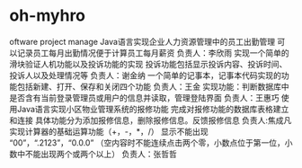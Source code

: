 # oh-myhro
oftware project manage
Java语言实现企业人力资源管理中的员工出勤管理
可以记录员工每月出勤情况便于计算员工每月薪资
负责人：李欣雨
实现一个简单的滑块验证人机功能以及投诉功能的实现
投诉功能包括显示投诉内容、投诉时间、投诉人以及处理情况等
负责人：谢金纳
一个简单的记事本，记事本代码实现的功能包括新建、打开、保存和关闭四个功能
负责人：王金
实现功能：判断数据库中是否含有当前登录管理员或用户的信息并读取，管理登陆界面 
负责人：王惠巧
使用Java语言实现小区物业管理系统的报修功能
完成对报修功能的数据库表格建立和连接
具体功能分为添加报修信息，删除报修信息。反馈报修信息
负责人:焦成凡
实现计算器的基础运算功能（+，-，*，/） 
显示不能出现 “00”，“.2123”，“0.0.0” 
（空内容时不能连续点击两个零，小数点位于第一位，小数中不能出现两个或两个以上）
负责人：张哲哲

